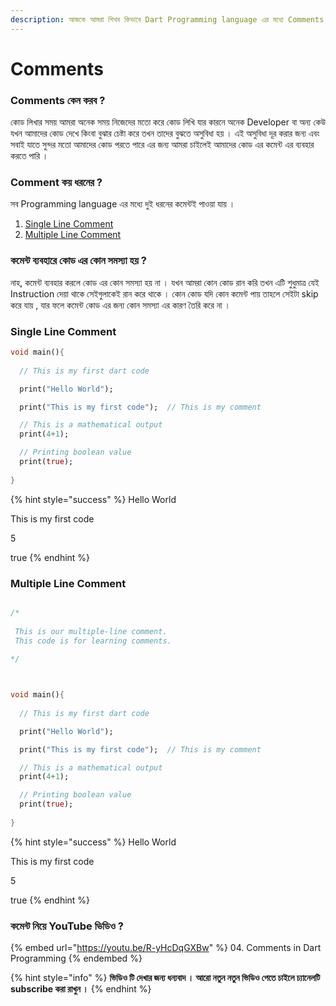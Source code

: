 ```yaml
---
description: আজকে আমরা শিখব কিভাবে Dart Programming language এর মধ্যে Comments করতে হয় ।
---
```


# Comments

### Comments কেন করব ?

কোড লিখার সময় আমরা অনেক সময় নিজেদের মতো করে কোড লিখি যার কারনে অনেক Developer বা অন্য কেউ যখন আমাদের কোড দেখে কিংবা বুঝার চেষ্টা করে তখন তাদের বুঝতে অসুবিধা হয় । এই অসুবিধা দূর করার জন্য এবং সবাই যাতে সুন্দর মতো আমাদের কোড পরতে পারে এর জন্য আমরা চাইলেই আমাদের কোড এর কমেন্ট এর ব্যবহার করতে পারি ।

### Comment কয় ধরনের ?

সব Programming language এর মধ্যে দুই ধরনের কমেন্টই পাওয়া যায় ।

1. [Single Line Comment](comments.md#single-line-comment)
2. [Multiple Line Comment](comments.md#multiple-line-comment)

### কমেন্ট ব্যবহারে কোড এর কোন সমস্যা হয় ?

নাহ, কমেন্ট ব্যবহার করলে কোড এর কোন সমস্যা হয় না । যখন আমরা কোন কোড রান করি তখন এটি শুধুমাত্র যেই Instruction দেয়া থাকে সেইগুলাকেই রান করে থাকে । কোন কোড যদি কোন কমেন্ট পায় তাহলে সেইটা skip করে যায় , যার ফলে কমেন্ট কোড এর জন্য কোন সমস্যা এর কারণ তৈরি করে না ।

### Single Line Comment

```dart
void main(){
  
  // This is my first dart code

  print("Hello World");

  print("This is my first code");  // This is my comment

  // This is a mathematical output
  print(4+1);

  // Printing boolean value
  print(true);
  
}
```

{% hint style="success" %}
Hello World

This is my first code&#x20;

5&#x20;

true
{% endhint %}

### Multiple Line Comment

```dart

/*
 
 This is our multiple-line comment.
 This code is for learning comments.
 
*/ 



void main(){
  
  // This is my first dart code

  print("Hello World");

  print("This is my first code");  // This is my comment

  // This is a mathematical output
  print(4+1);

  // Printing boolean value
  print(true);
  
}
```

{% hint style="success" %}
Hello World&#x20;

This is my first code&#x20;

5&#x20;

true
{% endhint %}

### কমেন্ট নিয়ে YouTube ভিডিও ?

{% embed url="https://youtu.be/R-yHcDqGXBw" %}
04\. Comments in Dart Programming
{% endembed %}

{% hint style="info" %}
**ভিডিও টি দেখার জন্য ধন্যবাদ । আরো নতুন নতুন ভিডিও পেতে চাইলে চ্যানেলটি subscribe করা রাখুন ।**
{% endhint %}
